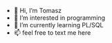 - 👋 Hi, I’m Tomasz
- 👀 I’m interested in programming
- 🌱 I’m currently learning PL/SQL
- 📫 feel free to text me here

<!---
IT Recruiter, passionate about programming in PL/SQL
--->
